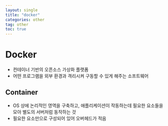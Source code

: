 ```yaml
---
layout: single
title: "docker"
categories: other
tag: other
toc: true
---
```


# Docker

- 컨테이너 기반의 오픈소스 가상화 플랫폼
- 어떤 프로그램을 외부 환경과 격리시켜 구동할 수 있게 해주는 소프트웨어

## Container

- OS 상에 논리적인 영역을 구축하고, 애플리케이션이 작동하는데 필요한 요소들을 모아 별도의 서버처럼 동작하는 것
- 필요한 요소만으로 구성되어 있어 오버헤드가 적음




